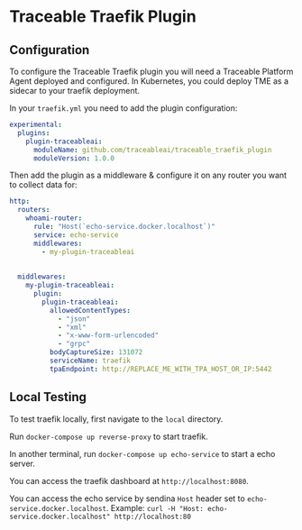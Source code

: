 # Traceable Traefik Plugin

## Configuration

To configure the Traceable Traefik plugin you will need a Traceable Platform Agent deployed and configured.
In Kubernetes, you could deploy TME as a sidecar to your traefik deployment.

In your `traefik.yml` you need to add the plugin configuration:

```yaml
experimental:
  plugins:
    plugin-traceableai:
      moduleName: github.com/traceableai/traceable_traefik_plugin
      moduleVersion: 1.0.0
```

Then add the plugin as a middleware & configure it on any router you want to collect data for:
```yaml
http:
  routers:
    whoami-router:
      rule: "Host(`echo-service.docker.localhost`)"
      service: echo-service
      middlewares:
        - my-plugin-traceableai
  
  
  middlewares:
    my-plugin-traceableai:
      plugin:
        plugin-traceableai:
          allowedContentTypes:
            - "json"
            - "xml"
            - "x-www-form-urlencoded"
            - "grpc"
          bodyCaptureSize: 131072
          serviceName: traefik
          tpaEndpoint: http://REPLACE_ME_WITH_TPA_HOST_OR_IP:5442
```

## Local Testing
To test traefik locally, first navigate to the `local` directory.

Run `docker-compose up reverse-proxy` to start traefik.

In another terminal, run `docker-compose up echo-service` to start a echo server.

You can access the traefik dashboard at `http://localhost:8080`.

You can access the echo service by sendina  `Host` header set to `echo-service.docker.localhost`.
Example: `curl -H "Host: echo-service.docker.localhost" http://localhost:80`
